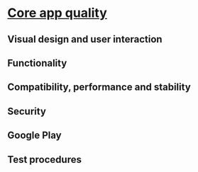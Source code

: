 # [Core app quality](https://developer.android.google.cn/docs/quality-guidelines/core-app-quality)

## Visual design and user interaction
## Functionality
## Compatibility, performance and stability
## Security
## Google Play
## Test procedures

